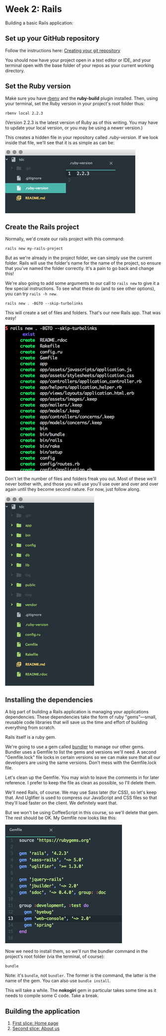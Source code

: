 # Week 2: Rails

Building a basic Rails application:

## Set up your GitHub repository

Follow the instructions here: [Creating your git repository](/week02/github/README.md)

You should now have your project open in a text editor or IDE, and your terminal open with the base folder of your repos as your current working directory.

## Set the Ruby version

Make sure you have [rbenv](/week02/rbenv/README.md) and the **ruby-build** plugin installed. Then, using your terminal, set the Ruby version in your project's root folder thus:

```
rbenv local 2.2.3
```

(Version 2.2.3 is the latest version of Ruby as of this writing. You may have to update your local version, or you may be using a newer version.)

This creates a hidden file in your repository called *.ruby-version*. If we look inside that file, we'll see that it is as simple as can be:


![Our project so far](/images/ruby-version.png)

## Create the Rails project

Normally, we'd create our rails project with this command:

```
rails new my-rails-project
```

But as we're already in the project folder, we can simply use the current folder. Rails will use the folder's name for the name of the project, so ensure that you've named the folder correctly. It's a pain to go back and change this!

We're also going to add some arguments to our call to `rails new` to give it a few special instructions. To see what these do (and to see other options), you can try `rails -h new`.

```
rails new . -BGTO --skip-turbolinks
```

This will create a set of files and folders. That's our new Rails app. That was easy!

![New Rails app folders](/images/new-rails-app.png)

Don't let the number of files and folders freak you out. Most of these we'll never bother with, and those you will use you'll use over and over and over again until they become second nature. For now, just follow along.

![New Rails app in Atom](/images/new-rails-in-atom.png)

## Installing the dependencies

A big part of building a Rails application is managing your applications dependencies. These dependencies take the form of ruby "gems"&mdash;small, reusable code libraries that will save us the time and effort of building everything from scratch.

Rails itself is a ruby gem.

We're going to use a gem called [bundler]() to manage our other gems. Bundler uses a Gemfile to list the gems and versions we'll need. A second "Gemfile.lock" file locks in certain versions so we can make sure that all our developers are using the same versions. Don't mess with the Gemfile.lock file.

Let's clean up the Gemfile. You may wish to leave the comments in for later reference. I prefer to keep the file as clean as possible, so I'll delete them.

We'll need Rails, of course. We may use Sass later (for CSS), so let's keep that. And Uglifier is used to compress our JavaScript and CSS files so that they'll load faster on the client. We definitely want that.

But we won't be using CoffeeScript in this course, so we'll delete that gem. The rest should be OK. My Gemfile now looks like this:

![Gemfile](/images/gemfile.png)

Now we need to install them, so we'll run the bundler command in the project's root folder (via the terminal, of course):

```
bundle
```

Note: it's `bundle`, not `bundler`. The former is the command, the latter is the name of the gem. You can also use `bundle install`.

This will take a while. The **nokogiri** gem in particular takes some time as it needs to compile some C code. Take a break.

## Building the application

1. [First slice: Home page](/slice01/README.md)
2. [Second slice: About us](/slice02/README.md)
